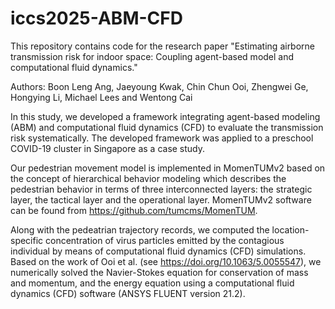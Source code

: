 # iccs2025-ABM-CFD

This repository contains code for the research paper "Estimating airborne transmission risk for indoor space: Coupling agent-based model and computational fluid dynamics."

Authors: Boon Leng Ang, Jaeyoung Kwak, Chin Chun Ooi, Zhengwei Ge, Hongying Li, Michael Lees and Wentong Cai

In this study, we developed a framework integrating agent-based modeling (ABM) and computational fluid dynamics (CFD) to evaluate the transmission risk systematically. The developed framework was applied to a preschool COVID-19 cluster in Singapore as a case study. 

Our pedestrian movement model is implemented in MomenTUMv2 based on the concept of hierarchical behavior modeling which describes the pedestrian behavior in terms of three interconnected layers: the strategic layer, the tactical layer and the operational layer. MomenTUMv2 software can be found from https://github.com/tumcms/MomenTUM. 

Along with the pedeatrian trajectory records, we computed the location-specific concentration of virus particles emitted by the contagious individual by means of computational fluid dynamics (CFD) simulations. Based on the work of Ooi et al. (see https://doi.org/10.1063/5.0055547), we numerically solved the Navier-Stokes equation for conservation of mass and momentum, and the energy equation using a computational fluid dynamics (CFD) software (ANSYS FLUENT version 21.2).
